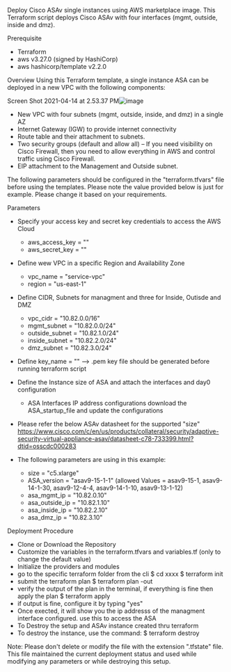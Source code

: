 Deploy Cisco ASAv single instances using AWS marketplace image. This Terraform script deploys Cisco ASAv with four interfaces (mgmt, outside, inside and dmz). 

Prerequisite
- Terraform
- aws v3.27.0 (signed by HashiCorp)
- aws hashicorp/template v2.2.0

Overview
Using this Terraform template, a single instance ASA can be deployed in a new VPC with the following components:

Screen Shot 2021-04-14 at 2.53.37 PM![image](https://user-images.githubusercontent.com/34578479/114763801-369ab900-9d31-11eb-9fdc-cae4ce6129c1.png)

- New VPC with four subnets (mgmt, outside, inside, and dmz) in a single AZ
- Internet Gateway (IGW) to provide internet connectivity
- Route table and their attachment to subnets. 
- Two security groups (default and allow all) – If you need visibility on Cisco Firewall, then you need to allow everything in AWS and control traffic using Cisco Firewall. 
- EIP attachment to the Management and Outside subnet.

The following parameters should be configured in the "terraform.tfvars" file before using the templates. Please note the value provided below is just for example. Please change it based on your requirements.

Parameters

- Specify your access key and secret key credentials to access the AWS Cloud
  - aws_access_key = ""
  - aws_secret_key = ""

- Define wew VPC in a specific Region and Availability Zone
  - vpc_name = "service-vpc"
  - region = "us-east-1"

- Define CIDR, Subnets for managment and three for Inside, Outisde and DMZ
  - vpc_cidr = "10.82.0.0/16"
  -	mgmt_subnet = "10.82.0.0/24"
  -	outside_subnet = "10.82.1.0/24"
  - inside_subnet = "10.82.2.0/24"
  - dmz_subnet = "10.82.3.0/24"

- Define key_name = "" --> .pem key file should be generated before running terraform script

- Define the Instance size of ASA and attach the interfaces and day0 configuration
  - ASA Interfaces IP address configurations download the ASA_startup_file and update the configurations

- Please refer the below ASAv datasheet for the supported "size" https://www.cisco.com/c/en/us/products/collateral/security/adaptive-security-virtual-appliance-asav/datasheet-c78-733399.html?dtid=osscdc000283

- The following parameters are using in this example:
  - size = "c5.xlarge"
  - ASA_version = "asav9-15-1-1" (allowed Values = asav9-15-1, asav9-14-1-30, asav9-12-4-4, asav9-14-1-10, asav9-13-1-12)
  - asa_mgmt_ip = "10.82.0.10"
  - asa_outside_ip = "10.82.1.10"
  - asa_inside_ip = "10.82.2.10"
  - asa_dmz_ip = "10.82.3.10"

Deployment Procedure

- Clone or Download the Repository
- Customize the variables in the terraform.tfvars and variables.tf (only to change the default value)
- Initialize the providers and modules
- go to the specific terraform folder from the cli $ cd xxxx $ terraform init
- submit the terraform plan $ terraform plan -out
- verify the output of the plan in the terminal, if everything is fine then apply the plan $ terraform apply
- if output is fine, configure it by typing "yes"
- Once exected, it will show you the ip addresss of the managment interface configured. use this to access the ASA
- To Destroy the setup and ASAv instance created thru terraform
- To destroy the instance, use the command: $ terraform destroy

Note: Please don't delete or modify the file with the extension ".tfstate" file. This file maintained the current deployment status and used while modifying any parameters or while destroying this setup.
